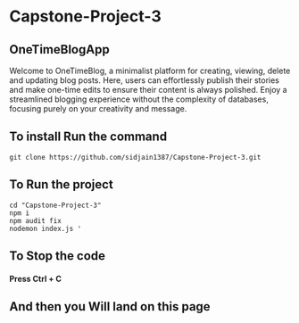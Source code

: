 # Capstone-Project-3

## OneTimeBlogApp

Welcome to OneTimeBlog, a minimalist platform for creating, viewing, delete and updating blog posts. Here, users can effortlessly publish their stories and make one-time edits to ensure their content is always polished. Enjoy a streamlined blogging experience without the complexity of databases, focusing purely on your creativity and message.

## To install Run the command

``` git clone https://github.com/sidjain1387/Capstone-Project-3.git ```

## To Run the project

```
cd "Capstone-Project-3"
npm i
npm audit fix
nodemon index.js '
```
## To Stop the code
#### Press Ctrl + C

## And then you Will land on this page
